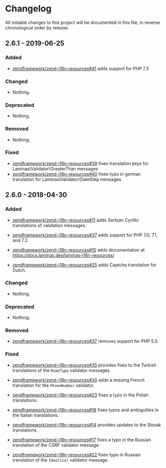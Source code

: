 # Changelog

All notable changes to this project will be documented in this file, in reverse chronological order by release.

## 2.6.1 - 2019-06-25

### Added

- [zendframework/zend-i18n-resources#41](https://github.com/zendframework/zend-i18n-resources/pull/41) adds support for PHP 7.3

### Changed

- Nothing.

### Deprecated

- Nothing.

### Removed

- Nothing.

### Fixed

- [zendframework/zend-i18n-resources#39](https://github.com/zendframework/zend-i18n-resources/pull/39) fixes translation
  keys for Laminas\Validator\GreaterThan messages
- [zendframework/zend-i18n-resources#40](https://github.com/zendframework/zend-i18n-resources/pull/40) fixes typo in
  german translation for Laminas\Validator\DateStep messages

## 2.6.0 - 2018-04-30

### Added

- [zendframework/zend-i18n-resources#11](https://github.com/zendframework/zend-i18n-resources/pull/11) adds Serbian Cyrillic translations of validation messages.

- [zendframework/zend-i18n-resources#37](https://github.com/zendframework/zend-i18n-resources/pull/37) adds support for PHP 7.0, 7.1, and 7.2.

- [zendframework/zend-i18n-resources#15](https://github.com/zendframework/zend-i18n-resources/pull/15) adds documentation at https://docs.laminas.dev/laminas-i18n-resources/

- [zendframework/zend-i18n-resources#25](https://github.com/zendframework/zend-i18n-resources/pull/25) adds Captcha translation for Dutch.

### Changed

- Nothing.

### Deprecated

- Nothing.

### Removed

- [zendframework/zend-i18n-resources#37](https://github.com/zendframework/zend-i18n-resources/pull/37) removes support for PHP 5.5.

### Fixed

- [zendframework/zend-i18n-resources#35](https://github.com/zendframework/zend-i18n-resources/pull/35) provides fixes to the Turkish translations of the `MimeType` validator messages.

- [zendframework/zend-i18n-resources#30](https://github.com/zendframework/zend-i18n-resources/pull/30) adds a missing French translation for the `PhoneNumber` validator.

- [zendframework/zend-i18n-resources#23](https://github.com/zendframework/zend-i18n-resources/pull/23) fixes a typo in the Polish translations.

- [zendframework/zend-i18n-resources#18](https://github.com/zendframework/zend-i18n-resources/pull/18) fixes typos and ambiguities in the Italian translations.

- [zendframework/zend-i18n-resources#14](https://github.com/zendframework/zend-i18n-resources/pull/14) provides updates to the Slovak translations.

- [zendframework/zend-i18n-resources#17](https://github.com/zendframework/zend-i18n-resources/pull/17) fixes a typo in the Russian translation of the CSRF validator message.

- [zendframework/zend-i18n-resources#22](https://github.com/zendframework/zend-i18n-resources/pull/22) fixes typo in Russian translation of the `Identical` validator message.
